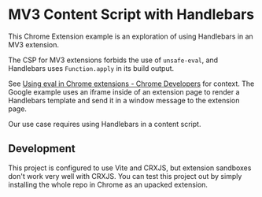 # MV3 Content Script with Handlebars

This Chrome Extension example is an exploration of using Handlebars in an MV3 extension.

The CSP for MV3 extensions forbids the use of `unsafe-eval`, and Handlebars uses `Function.apply` in its build output.

See [Using eval in Chrome extensions - Chrome Developers](https://developer.chrome.com/docs/extensions/mv3/sandboxingEval/) for context. The Google example uses an iframe inside of an extension page to render a Handlebars template and send it in a window message to the extension page.

Our use case requires using Handlebars in a content script.

## Development

This project is configured to use Vite and CRXJS, but extension sandboxes don't work very well with CRXJS. You can test this project out by simply installing the whole repo in Chrome as an upacked extension.
